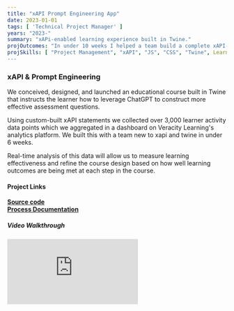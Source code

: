 ```yaml
---
title: "xAPI Prompt Engineering App"
date: 2023-01-01
tags: [ 'Technical Project Manager' ]
years: "2023-"
summary: "xAPi-enabled learning experience built in Twine."
projOutcomes: "In under 10 weeks I helped a team build a complete xAPI-enabled learning experience, with documentation for the community."
projSkills: [ "Project Management", "xAPI", "JS", "CSS", "Twine", Learning Enablement", "Prompt Engineering" ]
---
```


### xAPI & Prompt Engineering 

We conceived, designed, and launched an educational course built in Twine that instructs the learner how to leverage ChatGPT to construct more effective assessment questions. 

Using custom-built xAPI statements we collected over 3,000 learner activity data points which we aggregated in a dashboard on Veracity Learning's analytics platform. We built this with a team new to xapi and twine in under 6 weeks. 

Real-time analysis of this data will allow us to measure learning effectiveness and refine the course design based on how well learning outcomes are being met at each step in the course.

#### Project Links

**[Source code](https://github.com/doughahn/chat-souffle)**  
**[Process Documentation](https://github.com/doughahn/chat-souffle/wiki)**

##### Video Walkthrough

<iframe class="youtube-embed" src="https://www.youtube.com/embed/m0hl_OYQwPU?controls=0" title="YouTube video player" frameborder="0" allow="accelerometer; autoplay; clipboard-write; encrypted-media; gyroscope; picture-in-picture; web-share" allowfullscreen></iframe>